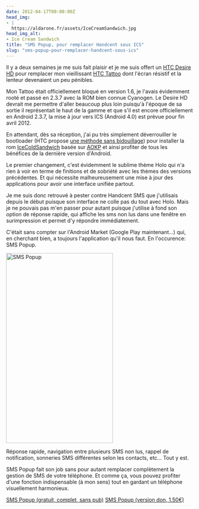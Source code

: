 ```yaml
---
date: 2012-04-17T00:00:00Z
head_img:
- |
  https://aldarone.fr/assets/IceCreamSandwich.jpg
head_img_alt:
- Ice Cream Sandwich
title: "SMS Popup, pour remplacer Handcent sous ICS"
slug: "sms-popup-pour-remplacer-handcent-sous-ics"
---
```


Il y a deux semaines je me suis fait plaisir et je me suis offert un <a href="http://fr.wikipedia.org/wiki/HTC_Desire_HD">HTC Desire HD</a> pour remplacer mon vieillissant <a href="http://fr.wikipedia.org/wiki/HTC_Tattoo">HTC Tattoo</a> dont l'écran résistif et la lenteur devenaient un peu pénibles.

Mon Tattoo était officiellement bloqué en version 1.6, je l'avais évidemment rooté et passé en 2.3.7 avec la ROM bien connue Cyanogen. Le Desire HD devrait me permettre d'aller beaucoup plus loin puisqu'à l'époque de sa sortie il représentait le haut de la gamme et que s'il est encore officiellement en Android 2.3.7, la mise à jour vers ICS (Android 4.0) est prévue pour fin avril 2012.

En attendant, dès sa réception, j'ai pu très simplement déverrouiller le bootloader (HTC propose <a href="http://htcdev.com/bootloader/">une méthode sans bidouillage</a>) pour installer la rom <a href="http://forum.xda-developers.com/showthread.php?t=1450962">IceColdSandwich</a> basée sur <a href="http://forum.aokp.co/page/news">AOKP</a> et ainsi profiter de tous les bénéfices de la dernière version d'Android.

Le premier changement, c'est évidemment le sublime thème Holo qui n'a rien à voir en terme de finitions et de sobriété avec les thèmes des versions précédentes. Et qui nécessite malheureusement une mise à jour des applications pour avoir une interface unifiée partout.

Je me suis donc retrouvé à pester contre Handcent SMS que j'utilisais depuis le début puisque son interface ne colle pas du tout avec Holo. Mais je ne pouvais pas m'en passer pour autant puisque j'utilise à fond son option de réponse rapide, qui affiche les sms non lus dans une fenêtre en surimpression et permet d'y répondre immédiatement.

C'était sans compter sur l'Android Market (Google Play maintenant…) qui, en cherchant bien, a toujours l'application qu'il nous faut. En l'occurence: SMS Popup.

<a href="https://aldarone.fr/wp-content/uploads/2012/04/sms-popup.jpg"><img src="https://aldarone.fr/wp-content/uploads/2012/04/sms-popup.jpg" alt="SMS Popup" title="SMS Popup" width="288" height="512" class="aligncenter size-full wp-image-594" /></a>

Réponse rapide, navigation entre plusieurs SMS non lus, rappel de notification, sonneries SMS différentes selon les contacts, etc… Tout y est.

SMS Popup fait son job sans pour autant remplacer complètement la gestion de SMS de votre téléphone. Et comme ça, vous pouvez profiter d'une fonction indispensable (à mon sens) tout en gardant un téléphone visuellement harmonieux.

<a href="https://play.google.com/store/apps/details?id=net.everythingandroid.smspopup">SMS Popup (gratuit, complet, sans pub)</a>
<a href="https://play.google.com/store/apps/details?id=net.everythingandroid.smspopupdonate">SMS Popup (version don, 1.50€)</a>
